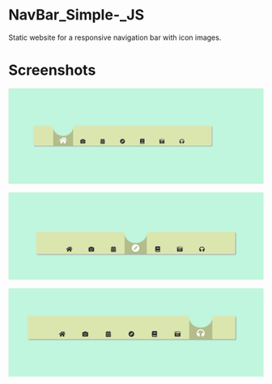 # NavBar_Simple-_JS

Static website for a responsive navigation bar with icon images.

# Screenshots

![Picture 1](./images/pic.png)


![Picture 2](./images/pic2.png)


![Picture 3](./images/pic3.png)